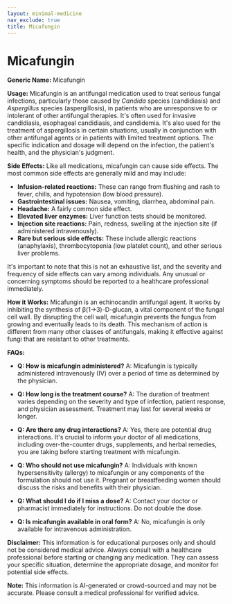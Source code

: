 ```yaml
---
layout: minimal-medicine
nav_exclude: true
title: Micafungin
---
```


# Micafungin

**Generic Name:** Micafungin

**Usage:** Micafungin is an antifungal medication used to treat serious fungal infections, particularly those caused by *Candida* species (candidiasis) and *Aspergillus* species (aspergillosis), in patients who are unresponsive to or intolerant of other antifungal therapies.  It's often used for invasive candidiasis, esophageal candidiasis, and candidemia. It's also used for the treatment of aspergillosis in certain situations, usually in conjunction with other antifungal agents or in patients with limited treatment options.  The specific indication and dosage will depend on the infection, the patient's health, and the physician's judgment.

**Side Effects:**  Like all medications, micafungin can cause side effects.  The most common side effects are generally mild and may include:

* **Infusion-related reactions:**  These can range from flushing and rash to fever, chills, and hypotension (low blood pressure).
* **Gastrointestinal issues:** Nausea, vomiting, diarrhea, abdominal pain.
* **Headache:**  A fairly common side effect.
* **Elevated liver enzymes:**  Liver function tests should be monitored.
* **Injection site reactions:**  Pain, redness, swelling at the injection site (if administered intravenously).
* **Rare but serious side effects:**  These include allergic reactions (anaphylaxis), thrombocytopenia (low platelet count), and other serious liver problems.

It's important to note that this is not an exhaustive list, and the severity and frequency of side effects can vary among individuals.  Any unusual or concerning symptoms should be reported to a healthcare professional immediately.

**How it Works:** Micafungin is an echinocandin antifungal agent. It works by inhibiting the synthesis of β(1→3)-D-glucan, a vital component of the fungal cell wall.  By disrupting the cell wall, micafungin prevents the fungus from growing and eventually leads to its death. This mechanism of action is different from many other classes of antifungals, making it effective against fungi that are resistant to other treatments.

**FAQs:**

* **Q: How is micafungin administered?**  A: Micafungin is typically administered intravenously (IV) over a period of time as determined by the physician.

* **Q: How long is the treatment course?** A: The duration of treatment varies depending on the severity and type of infection, patient response, and physician assessment. Treatment may last for several weeks or longer.

* **Q: Are there any drug interactions?** A: Yes, there are potential drug interactions.  It's crucial to inform your doctor of all medications, including over-the-counter drugs, supplements, and herbal remedies, you are taking before starting treatment with micafungin.

* **Q: Who should not use micafungin?** A: Individuals with known hypersensitivity (allergy) to micafungin or any components of the formulation should not use it.  Pregnant or breastfeeding women should discuss the risks and benefits with their physician.

* **Q: What should I do if I miss a dose?** A:  Contact your doctor or pharmacist immediately for instructions.  Do not double the dose.

* **Q:  Is micafungin available in oral form?** A: No, micafungin is only available for intravenous administration.


**Disclaimer:** This information is for educational purposes only and should not be considered medical advice. Always consult with a healthcare professional before starting or changing any medication.  They can assess your specific situation, determine the appropriate dosage, and monitor for potential side effects.


**Note:** This information is AI-generated or crowd-sourced and may not be accurate. Please consult a medical professional for verified advice.